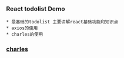 ### React todolist Demo
    * 最基础的todolist 主要讲解react基础功能和知识点
    * axios的使用
    * charles的使用

### [charles](http://zhubangbang.com/charlesproxy)

